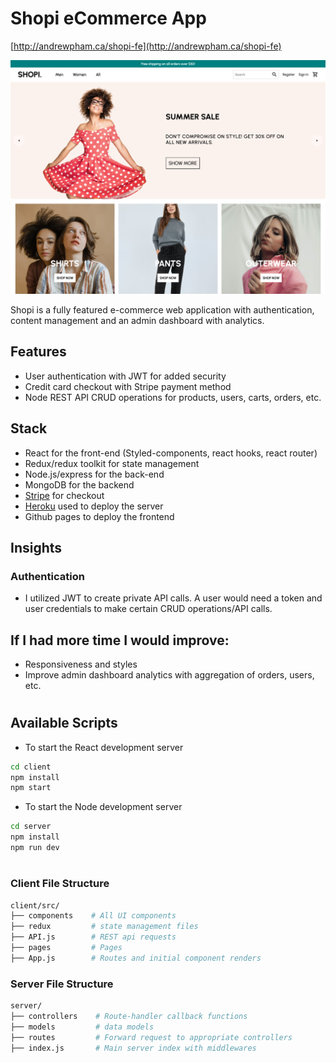 # Shopi eCommerce App

[http://andrewpham.ca/shopi-fe](http://andrewpham.ca/shopi-fe)

<a href="http://andrewpham.ca/slackr-fe" target="_blank">
    <img src="./previewshopi.png" alt="Preview of Shopi app"> 
</a>

Shopi is a fully featured e-commerce web application with authentication, content management and an admin dashboard with analytics.

## Features

- User authentication with JWT for added security
- Credit card checkout with Stripe payment method
- Node REST API CRUD operations for products, users, carts, orders, etc.

## Stack

- React for the front-end (Styled-components, react hooks, react router)
- Redux/redux toolkit for state management
- Node.js/express for the back-end
- MongoDB for the backend
- [Stripe](https://stripe.com/en-ca) for checkout
- [Heroku](https://www.heroku.com) used to deploy the server
- Github pages to deploy the frontend

## Insights

### Authentication

- I utilized JWT to create private API calls. A user would need a token and user credentials to make certain CRUD operations/API calls.

## If I had more time I would improve:

- Responsiveness and styles
- Improve admin dashboard analytics with aggregation of orders, users, etc.

#

## Available Scripts

- To start the React development server

```sh
cd client
npm install
npm start
```

- To start the Node development server

```sh
cd server
npm install
npm run dev
```

#

### Client File Structure

```sh
client/src/
├── components    # All UI components
├── redux         # state management files
├── API.js        # REST api requests
├── pages         # Pages
├── App.js        # Routes and initial component renders

```

### Server File Structure

```sh
server/
├── controllers    # Route-handler callback functions
├── models         # data models
├── routes         # Forward request to appropriate controllers
├── index.js       # Main server index with middlewares
```
